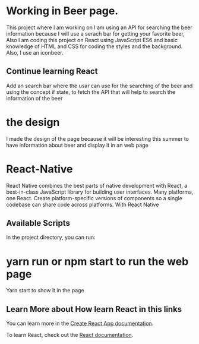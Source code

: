 # Working in Beer page.
This project where I am working on I am using an API for searching the beer information because I will use a serach bar for getting your favorite beer, Also I am coding this project on React using JavaScript ES6 and basic knowledge of HTML and CSS for coding the styles and the background.
Also, I use an iconbeer.

## Continue learning React 
Add an search bar where the usar can use for the searching of the beer and using the concept if state, to fetch the API that will help to search the information of the beer
# the design
I made the design of the page because it will be interesting this summer to have information about beer and display it in an web page

# React-Native
React Native combines the best parts of native development with React, a best-in-class JavaScript library for building user interfaces.
Many platforms, one React. Create platform-specific versions of components so a single codebase can share code across platforms. With React Native

## Available Scripts

In the project directory, you can run:

# yarn run or npm start to run the web page 
Yarn start to show it in the page


## Learn More about How learn React in this links

You can learn more in the [Create React App documentation](https://facebook.github.io/create-react-app/docs/getting-started).

To learn React, check out the [React documentation](https://reactjs.org/).




